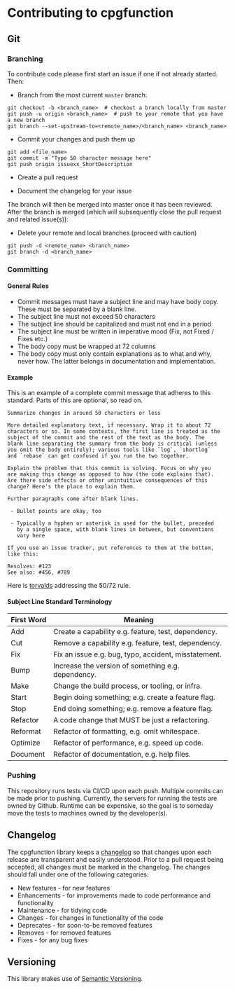 # Contributing to cpgfunction

## Git

### Branching

To contribute code please first start an issue if one if not already started. 
Then:
- Branch from the most current `master` branch:
```
git checkout -b <branch_name>  # checkout a branch locally from master
git push -u origin <branch_name>  # push to your remote that you have a new branch
git branch --set-upstream-to=<remote_name>/<branch_name> <branch_name>
```
- Commit your changes and push them up
```
git add <file_name>
git commit -m "Type 50 character message here"
git push origin issuexx_ShortDescription
```
- Create a pull request
  
- Document the changelog for your issue

The branch will then be merged into master once it has been reviewed. After the
branch is merged (which will subsequently close the pull request and related
issue(s)): 
- Delete your remote and local branches (proceed with caution) 
```
git push -d <remote_name> <branch_name>
git branch -d <branch_name>
```

### Committing

#### General Rules
- Commit messages must have a subject line and may have body copy. These must 
  be separated by a blank line.
- The subject line must not exceed 50 characters
- The subject line should be capitalized and must not end in a period
- The subject line must be written in imperative mood (Fix, not Fixed / Fixes 
  etc.)
- The body copy must be wrapped at 72 columns
- The body copy must only contain explanations as to what and why, never how. 
  The latter belongs in documentation and implementation.
  
#### Example
This is an example of a complete commit message that adheres to this standard. 
Parts of this are optional, so read on.

```
Summarize changes in around 50 characters or less

More detailed explanatory text, if necessary. Wrap it to about 72
characters or so. In some contexts, the first line is treated as the
subject of the commit and the rest of the text as the body. The
blank line separating the summary from the body is critical (unless
you omit the body entirely); various tools like `log`, `shortlog`
and `rebase` can get confused if you run the two together.

Explain the problem that this commit is solving. Focus on why you
are making this change as opposed to how (the code explains that).
Are there side effects or other unintuitive consequences of this
change? Here's the place to explain them.

Further paragraphs come after blank lines.

 - Bullet points are okay, too

 - Typically a hyphen or asterisk is used for the bullet, preceded
   by a single space, with blank lines in between, but conventions
   vary here

If you use an issue tracker, put references to them at the bottom,
like this:

Resolves: #123
See also: #456, #789
```

Here is [torvalds](https://github.com/torvalds/linux/pull/17#issuecomment-5661185)
addressing the 50/72 rule.

#### Subject Line Standard Terminology

First Word | Meaning
--- | --
Add | Create a capability e.g. feature, test, dependency.
Cut | Remove a capability e.g. feature, test, dependency.
Fix | Fix an issue e.g. bug, typo, accident, misstatement.
Bump | Increase the version of something e.g. dependency.
Make | Change the build process, or tooling, or infra.
Start | Begin doing something; e.g. create a feature flag.
Stop | End doing something; e.g. remove a feature flag.
Refactor | A code change that MUST be just a refactoring.
Reformat | Refactor of formatting, e.g. omit whitespace.
Optimize | Refactor of performance, e.g. speed up code.
Document | Refactor of documentation, e.g. help files.

### Pushing

This repository runs tests via CI/CD upon each push. Multiple commits can be 
made prior to pushing. Currently, the servers for running the tests are owned
by Github. Runtime can be expensive, so the goal is to someday move the tests
to machines owned by the developer(s). 

## Changelog

The cpgfunction library keeps a 
[changelog](https://github.com/j-c-cook/cpgfunction/blob/master/CHANGELOG.md)
so that changes upon each release are transparent and easily understood. Prior 
to a pull request being accepted, all changes must be marked in the changelog. 
The changes should fall under one of the following categories:

- New features - for new features
- Enhancements - for improvements made to code performance and functionality
- Maintenance - for tidying code
- Changes - for changes in functionality of the code
- Deprecates - for soon-to-be removed features
- Removes - for removed features
- Fixes - for any bug fixes

## Versioning

This library makes use of [Semantic Versioning](https://semver.org/).
